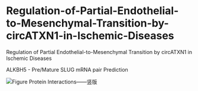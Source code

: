 # Regulation-of-Partial-Endothelial-to-Mesenchymal-Transition-by-circATXN1-in-Ischemic-Diseases
Regulation of Partial Endothelial-to-Mesenchymal Transition by circATXN1 in Ischemic Diseases

ALKBH5 - Pre/Mature SLUG mRNA pair Prediction

![Figure Protein Interactions——竖版](https://github.com/user-attachments/assets/09d60d2a-bd2b-41b9-a0a0-bbe7e5e692ef)

